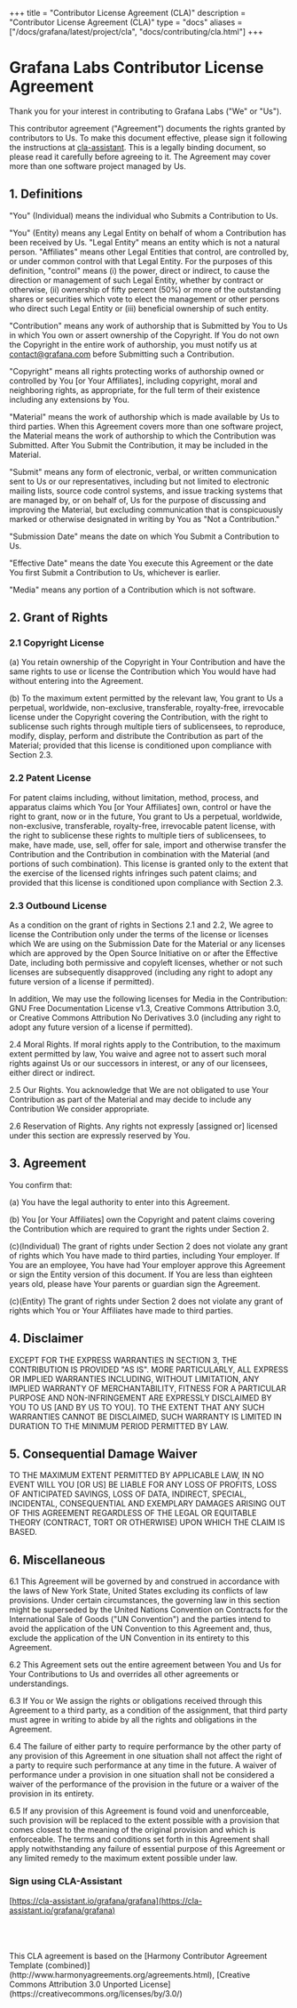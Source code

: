 +++
title = "Contributor License Agreement (CLA)"
description = "Contributor License Agreement (CLA)"
type = "docs"
aliases = ["/docs/grafana/latest/project/cla", "docs/contributing/cla.html"]
+++

# Grafana Labs Contributor License Agreement

Thank you for your interest in contributing to Grafana Labs ("We" or "Us").

This contributor agreement ("Agreement") documents the rights granted by contributors to Us.
To make this document effective, please sign it following the instructions at
[cla-assistant](https://cla-assistant.io/grafana/grafana). This is a legally binding document,
so please read it carefully before agreeing to it. The Agreement may cover more than
one software project managed by Us.

## 1. Definitions

"You" (Individual) means the individual who Submits a Contribution to Us.

"You" (Entity) means any Legal Entity on behalf of whom a Contribution has been received by Us. "Legal Entity" means an entity which is not a natural person. "Affiliates" means other Legal Entities that control, are controlled by, or under common control with that Legal Entity. For the purposes of this definition, "control" means (i) the power, direct or indirect, to cause the direction or management of such Legal Entity, whether by contract or otherwise, (ii) ownership of fifty percent (50%) or more of the outstanding shares or securities which vote to elect the management or other persons who direct such Legal Entity or (iii) beneficial ownership of such entity.

"Contribution" means any work of authorship that is Submitted by You to Us in which You own or assert ownership of the Copyright. If You do not own the Copyright in the entire work of authorship, you must notify us at contact@grafana.com before Submitting  such a Contribution.

"Copyright" means all rights protecting works of authorship owned or controlled by You [or Your Affiliates], including copyright, moral and neighboring rights, as appropriate, for the full term of their existence including any extensions by You.

"Material" means the work of authorship which is made available by Us to third parties. When this Agreement covers more than one software project, the Material means the work of authorship to which the Contribution was Submitted. After You Submit the Contribution, it may be included in the Material.

"Submit" means any form of electronic, verbal, or written communication sent to Us or our representatives, including but not limited to electronic mailing lists, source code control systems, and issue tracking systems that are managed by, or on behalf of, Us for the purpose of discussing and improving the Material, but excluding communication that is conspicuously marked or otherwise designated in writing by You as "Not a Contribution."

"Submission Date" means the date on which You Submit a Contribution to Us.

"Effective Date" means the date You execute this Agreement or the date You first Submit a Contribution to Us, whichever is earlier.

"Media" means any portion of a Contribution which is not software.

## 2. Grant of Rights

### 2.1 Copyright License

(a) You retain ownership of the Copyright in Your Contribution and have the same rights to use or license the Contribution which You would have had without entering into the Agreement.

(b) To the maximum extent permitted by the relevant law, You grant to Us a perpetual, worldwide, non-exclusive, transferable, royalty-free, irrevocable license under the Copyright covering the Contribution, with the right to sublicense such rights through multiple tiers of sublicensees, to reproduce, modify, display, perform and distribute the Contribution as part of the Material; provided that this license is conditioned upon compliance with Section 2.3.

### 2.2 Patent License

For patent claims including, without limitation, method, process, and apparatus claims which You [or Your Affiliates] own, control or have the right to grant, now or in the future, You grant to Us a perpetual, worldwide, non-exclusive, transferable, royalty-free, irrevocable patent license, with the right to sublicense these rights to multiple tiers of sublicensees, to make, have made, use, sell, offer for sale, import and otherwise transfer the Contribution and the Contribution in combination with the Material (and portions of such combination). This license is granted only to the extent that the exercise of the licensed rights infringes such patent claims; and provided that this license is conditioned upon compliance with Section 2.3.

### 2.3 Outbound License

As a condition on the grant of rights in Sections 2.1 and 2.2, We agree to license the Contribution only under the terms of the license or licenses which We are using on the Submission Date for the Material or any licenses which are approved by the Open Source Initiative on or after the Effective Date, including both permissive and copyleft licenses, whether or not such licenses are subsequently disapproved (including any right to adopt any future version of a license if permitted).

In addition, We may use the following licenses for Media in the Contribution: GNU Free Documentation License v1.3, Creative Commons Attribution 3.0, or Creative Commons Attribution No Derivatives 3.0 (including any right to adopt any future version of a license if permitted).

2.4 Moral Rights. If moral rights apply to the Contribution, to the maximum extent permitted by law, You waive and agree not to assert such moral rights against Us or our successors in interest, or any of our licensees, either direct or indirect.

2.5 Our Rights. You acknowledge that We are not obligated to use Your Contribution as part of the Material and may decide to include any Contribution We consider appropriate.

2.6 Reservation of Rights. Any rights not expressly [assigned or] licensed under this section are expressly reserved by You.

## 3. Agreement

You confirm that:

(a) You have the legal authority to enter into this Agreement.

(b) You [or Your Affiliates] own the Copyright and patent claims covering the Contribution which are required to grant the rights under Section 2.

\(c)(Individual) The grant of rights under Section 2 does not violate any grant of rights which You have made to third parties, including Your employer. If You are an employee, You have had Your employer approve this Agreement or sign the Entity version of this document. If You are less than eighteen years old, please have Your parents or guardian sign the Agreement.

\(c)(Entity) The grant of rights under Section 2 does not violate any grant of rights which You or Your Affiliates have made to third parties.

## 4. Disclaimer

EXCEPT FOR THE EXPRESS WARRANTIES IN SECTION 3, THE CONTRIBUTION IS PROVIDED "AS IS". MORE PARTICULARLY, ALL EXPRESS OR IMPLIED WARRANTIES INCLUDING, WITHOUT LIMITATION, ANY IMPLIED WARRANTY OF MERCHANTABILITY, FITNESS FOR A PARTICULAR PURPOSE AND NON-INFRINGEMENT ARE EXPRESSLY DISCLAIMED BY YOU TO US [AND BY US TO YOU]. TO THE EXTENT THAT ANY SUCH WARRANTIES CANNOT BE DISCLAIMED, SUCH WARRANTY IS LIMITED IN DURATION TO THE MINIMUM PERIOD PERMITTED BY LAW.

## 5. Consequential Damage Waiver

TO THE MAXIMUM EXTENT PERMITTED BY APPLICABLE LAW, IN NO EVENT WILL YOU [OR US] BE LIABLE FOR ANY LOSS OF PROFITS, LOSS OF ANTICIPATED SAVINGS, LOSS OF DATA, INDIRECT, SPECIAL, INCIDENTAL, CONSEQUENTIAL AND EXEMPLARY DAMAGES ARISING OUT OF THIS AGREEMENT REGARDLESS OF THE LEGAL OR EQUITABLE THEORY (CONTRACT, TORT OR OTHERWISE) UPON WHICH THE CLAIM IS BASED.

## 6. Miscellaneous

6.1 This Agreement will be governed by and construed in accordance with the laws of New York State, United States excluding its conflicts of law provisions. Under certain circumstances, the governing law in this section might be superseded by the United Nations Convention on Contracts for the International Sale of Goods ("UN Convention") and the parties intend to avoid the application of the UN Convention to this Agreement and, thus, exclude the application of the UN Convention in its entirety to this Agreement.

6.2 This Agreement sets out the entire agreement between You and Us for Your Contributions to Us and overrides all other agreements or understandings.

6.3 If You or We assign the rights or obligations received through this Agreement to a third party, as a condition of the assignment, that third party must agree in writing to abide by all the rights and obligations in the Agreement.

6.4 The failure of either party to require performance by the other party of any provision of this Agreement in one situation shall not affect the right of a party to require such performance at any time in the future. A waiver of performance under a provision in one situation shall not be considered a waiver of the performance of the provision in the future or a waiver of the provision in its entirety.

6.5 If any provision of this Agreement is found void and unenforceable, such provision will be replaced to the extent possible with a provision that comes closest to the meaning of the original provision and which is enforceable. The terms and conditions set forth in this Agreement shall apply notwithstanding any failure of essential purpose of this Agreement or any limited remedy to the maximum extent possible under law.

### Sign using CLA-Assistant

[https://cla-assistant.io/grafana/grafana](https://cla-assistant.io/grafana/grafana)

<br>
<br>
<br>
This CLA agreement is based on the [Harmony Contributor Agreement Template (combined)](http://www.harmonyagreements.org/agreements.html), [Creative Commons Attribution 3.0 Unported License](https://creativecommons.org/licenses/by/3.0/)
